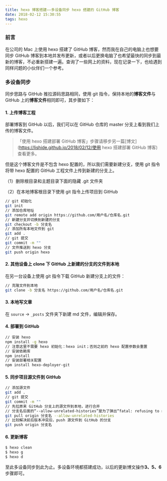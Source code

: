```yaml
---
title: hexo 博客搭建——多设备同步 hexo 搭建的 GitHub 博客
date: 2018-02-12 15:30:55
tags: hexo
---
```


### 前言

在公司的 Mac 上使用 hexo 搭建了 GitHub 博客，然而我在自己的电脑上也想要同步 GitHub 博客到本地并发布更新，或者以后更换电脑了也希望最快的同步到最新的博客，不必重新搭建一遍。查询了一些网上的资料，现在记录一下，也给遇到同样问题的小伙伴们一个参考。

### 多设备同步

同步思路与 GitHub 推拉源码思路相同，使用 git 指令，保持本地的**博客文件**与 GitHub 上的**博客文件**相同即可，其步骤如下：

#### 1. 上传博客工程

部署博客到 GitHub 以后，我们可以在 GitHub 仓库的 master 分支上看到我们上传的博客文件。

> 「使用 hexo 搭建部署 GitHub 博客」步骤请移步另一篇[博文](https://lishide.github.io/2018/02/12/使用 hexo 搭建部署 GitHub 博客)查看更多。

但是这个博客文件是不包含 hexo 配置的，所以我们需要新建分支，使用 git 指令将带 hexo 配置的 GitHub 工程文件上传到新建的分支上。

（1）删除根目录和主题目录下面的隐藏 .git 文件夹

（2）在本地博客根目录下使用 git 指令上传项目到 GitHub
```bash
// git 初始化
git init
// 添加仓库地址
git remote add origin https://github.com/用户名/仓库名.git
// 新建分支并切换到新建的分支
git checkout -b 分支名
// 添加所有本地文件到 git
git add .
// git 提交
git commit -m ""
// 文件推送到 hexo 分支
git push origin hexo
```

#### 2. 其他设备上 clone 下 GitHub 上新建的分支的文件到本地

在另一台设备上使用 git 指令下载 GitHub 新建分支上的文件：

```bash
// 克隆文件到本地
git clone -b 分支名 https://github.com/用户名/仓库名.git
```

#### 3. 本地写文章
在 `source` -> `_posts` 文件夹下新建 md 文件，编辑并保存。

#### 4. 部署到 GitHub

```bash
// 安装 hexo
npm install -g hexo
// 注意这里不需要 hexo 初始化：hexo init；否则之前的 hexo 配置参数会重置
// 安装依赖库
npm install
// 安装部署相关配置
npm install hexo-deployer-git
```

#### 5. 同步项目源文件到 GitHub
```bash
// 添加源文件
git add .
// git 提交
git commit -m ""
// 先拉原来 GitHub 分支上的源文件到本地，进行合并
// 分支名后面的“--allow-unrelated-histories”是为了弹出“fatal: refusing to merge unrelated histories.”的错误
git pull origin 分支名 --allow-unrelated-histories
// 比较解决前后版本冲突后，push 源文件到 GitHub 的分支
git push origin 分支名
```

#### 6. 更新博客
```bash
$ hexo clean
$ hexo g
$ hexo d
```
至此多设备同步到此为止。多设备环境都搭建成功，以后的更新博文操作**3、5、6**步骤即可。




